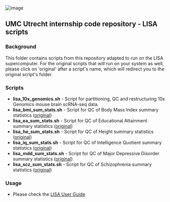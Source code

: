 ![image](https://user-images.githubusercontent.com/24732704/55021982-f822ec00-4ff9-11e9-802a-649cfdb4892c.png)

## UMC Utrecht internship code repository - LISA scripts

### Background
This folder contains scripts from this repository adapted to run on the LISA supercomputer. For the original scripts that will run on your system as well, please click on 'original' after a script's name, which will redirect you to the original script's folder.

### Scripts
- **lisa_10x_genomics.sh** - Script for partitioning, QC and restructuring 10x Genomics mouse brain scRNA-seq data. 
- **lisa_bmi_sum_stats.sh** - Script for QC of Body Mass Index summary statistics ([original](https://github.com/kjradem/umcu_internship/tree/master/GWAS/sum_stats_qc))
- **lisa_ea_sum_stats.sh** - Script for QC of Educational Attainment summary statistics ([original](https://github.com/kjradem/umcu_internship/tree/master/GWAS/sum_stats_qc))
- **lisa_he_sum_stats.sh** - Script for QC of Height summary statistics ([original](https://github.com/kjradem/umcu_internship/tree/master/GWAS/sum_stats_qc))
- **lisa_iq_sum_stats.sh** - Script for QC of Intelligence Quotient summary statistics ([original](https://github.com/kjradem/umcu_internship/tree/master/GWAS/sum_stats_qc))
- **lisa_mdd_sum_stats.sh** - Script for QC of Major Depressive Disorder summary statistics ([original](https://github.com/kjradem/umcu_internship/tree/master/GWAS/sum_stats_qc))
- **lisa_scz_sum_stats.sh** - Script for QC of Schizophrenia summary statistics ([original](https://github.com/kjradem/umcu_internship/tree/master/GWAS/sum_stats_qc))

### Usage
- Please check the [LISA User Guide](https://userinfo.surfsara.nl/systems/lisa/user-guide)
